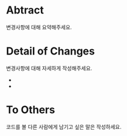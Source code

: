 # Abtract
변경사항에 대해 요약해주세요.

# Detail of Changes
변경사항에 대해 자세하게 작성해주세요.

-
-

# To Others
코드를 볼 다른 사람에게 남기고 싶은 말은 작성하세요.